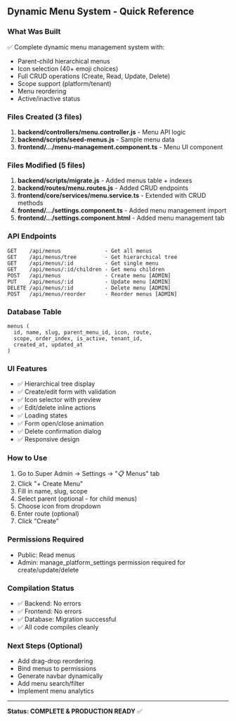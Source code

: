 ## Dynamic Menu System - Quick Reference

### What Was Built
✅ Complete dynamic menu management system with:
- Parent-child hierarchical menus
- Icon selection (40+ emoji choices)
- Full CRUD operations (Create, Read, Update, Delete)
- Scope support (platform/tenant)
- Menu reordering
- Active/inactive status

### Files Created (3 files)
1. **backend/controllers/menu.controller.js** - Menu API logic
2. **backend/scripts/seed-menus.js** - Sample menu data
3. **frontend/.../menu-management.component.ts** - Menu UI component

### Files Modified (5 files)
1. **backend/scripts/migrate.js** - Added menus table + indexes
2. **backend/routes/menu.routes.js** - Added CRUD endpoints
3. **frontend/core/services/menu.service.ts** - Extended with CRUD methods
4. **frontend/.../settings.component.ts** - Added menu management import
5. **frontend/.../settings.component.html** - Added menu management tab

### API Endpoints
```
GET    /api/menus              - Get all menus
GET    /api/menus/tree         - Get hierarchical tree
GET    /api/menus/:id          - Get single menu
GET    /api/menus/:id/children - Get menu children
POST   /api/menus              - Create menu [ADMIN]
PUT    /api/menus/:id          - Update menu [ADMIN]
DELETE /api/menus/:id          - Delete menu [ADMIN]
POST   /api/menus/reorder      - Reorder menus [ADMIN]
```

### Database Table
```
menus (
  id, name, slug, parent_menu_id, icon, route, 
  scope, order_index, is_active, tenant_id, 
  created_at, updated_at
)
```

### UI Features
- ✅ Hierarchical tree display
- ✅ Create/edit form with validation
- ✅ Icon selector with preview
- ✅ Edit/delete inline actions
- ✅ Loading states
- ✅ Form open/close animation
- ✅ Delete confirmation dialog
- ✅ Responsive design

### How to Use
1. Go to Super Admin → Settings → "📋 Menus" tab
2. Click "+ Create Menu"
3. Fill in name, slug, scope
4. Select parent (optional - for child menus)
5. Choose icon from dropdown
6. Enter route (optional)
7. Click "Create"

### Permissions Required
- Public: Read menus
- Admin: manage_platform_settings permission required for create/update/delete

### Compilation Status
- ✅ Backend: No errors
- ✅ Frontend: No errors
- ✅ Database: Migration successful
- ✅ All code compiles cleanly

### Next Steps (Optional)
- Add drag-drop reordering
- Bind menus to permissions
- Generate navbar dynamically
- Add menu search/filter
- Implement menu analytics

---
**Status: COMPLETE & PRODUCTION READY** ✅
